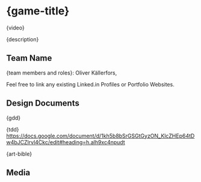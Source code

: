 # {game-title}

{video}

{description}

## Team Name

{team members and roles}:
Oliver Källerfors,


Feel free to link any existing Linked.in Profiles or Portfolio Websites.

## Design Documents

{gdd}

{tdd} https://docs.google.com/document/d/1kh5b8bSrGSGtGyzON_KlcZHEp64tDw4bJCZlrvl4Ckc/edit#heading=h.alh9xc4npudt

{art-bible}

## Media
